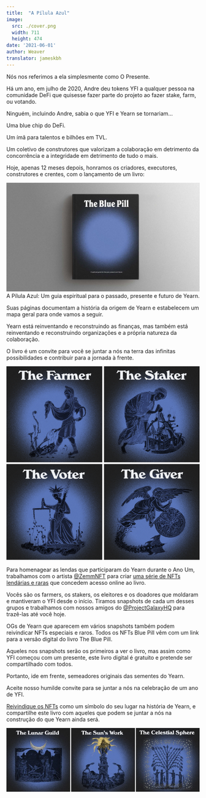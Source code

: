 ```yaml
---
title:  "A Pílula Azul"
image:
  src: ./cover.png
  width: 711
  height: 474
date: '2021-06-01'
author: Weaver
translator: jameskbh
---
```


Nós nos referimos a ela simplesmente como O Presente.

Há um ano, em julho de 2020, Andre deu tokens YFI a qualquer pessoa na comunidade DeFi que quisesse fazer parte do projeto ao fazer stake, farm, ou votando.

Ninguém, incluindo Andre, sabia o que YFI e Yearn se tornariam...

Uma blue chip do DeFi.

Um ímã para talentos e bilhões em TVL.

Um coletivo de construtores que valorizam a colaboração em detrimento da concorrência e a integridade em detrimento de tudo o mais.

Hoje, apenas 12 meses depois, honramos os criadores, executores, construtores e crentes, com o lançamento de um livro:

![](image1.png?w=1400&h=787)
A Pílula Azul: Um guia espiritual para o passado, presente e futuro de Yearn.

Suas páginas documentam a história da origem de Yearn e estabelecem um mapa geral para onde vamos a seguir.

Yearn está reinventando e reconstruindo as finanças, mas também está reinventando e reconstruindo organizações e a própria natureza da colaboração.

O livro é um convite para você se juntar a nós na terra das infinitas possibilidades e contribuir para a jornada à frente.

![](image2.png?w=700&h=700)

Para homenagear as lendas que participaram do Yearn durante o Ano Um, trabalhamos com o artista [@ZemmNFT](https://twitter.com/Zemm_NFT) para criar [uma série de NFTs lendárias e raras](https://galaxy.eco/yearn) que concedem acesso online ao livro.

Vocês são os farmers, os stakers, os eleitores e os doadores que moldaram e mantiveram o YFI desde o início. Tiramos snapshots de cada um desses grupos e trabalhamos com nossos amigos do [@ProjectGalaxyHQ](https://twitter.com/ProjectGalaxyHQ) para trazê-las até você hoje.

OGs de Yearn que aparecem em vários snapshots também podem reivindicar NFTs especiais e raros. Todos os NFTs Blue Pill vêm com um link para a versão digital do livro The Blue Pill.

Aqueles nos snapshots serão os primeiros a ver o livro, mas assim como YFI começou com um presente, este livro digital é gratuito e pretende ser compartilhado com todos.

Portanto, ide em frente, semeadores originais das sementes do Yearn.

Aceite nosso humilde convite para se juntar a nós na celebração de um ano de YFI.

[Reivindique os NFTs](https://galaxy.eco/yearn) como um símbolo do seu lugar na história de Yearn, e compartilhe este livro com aqueles que podem se juntar a nós na construção do que Yearn ainda será.

![](image3.jpg?w=700&h=231)
